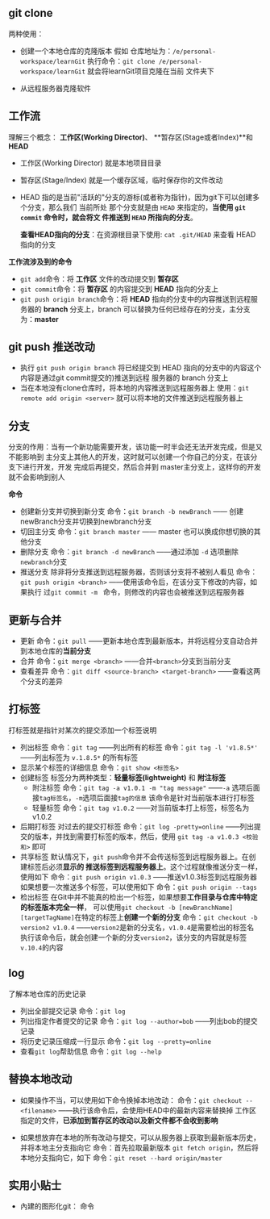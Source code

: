 ## git clone
两种使用：
* 创建一个本地仓库的克隆版本
假如 仓库地址为：`/e/personal-workspace/learnGit`
执行命令：`git clone /e/personal-workspace/learnGit` 就会将learnGit项目克隆在当前
文件夹下

* 从远程服务器克隆软件

## 工作流
理解三个概念： **工作区(Working Director)**、 **暂存区(Stage或者Index)**和 **HEAD**
* 工作区(Working Director)
  就是本地项目目录
* 暂存区(Stage/Index) 
  就是一个缓存区域，临时保存你的文件改动
* HEAD
  指的是当前"活跃的"分支的游标(或者称为指针)，因为git下可以创建多个分支，那么我们
  当前所处 那个分支就是由 `HEAD` 来指定的，**当使用 `git commit` 命令时，就会将文
  件推送到 `HEAD` 所指向的分支**。

  **查看HEAD指向的分支**：在资源根目录下使用: `cat .git/HEAD` 来查看 HEAD指向的分支

**工作流涉及到的命令** 
- `git add`命令：将 **工作区** 文件的改动提交到 **暂存区**
- `git commit`命令：将 **暂存区** 的内容提交到 **HEAD** 指向的分支上
- `git push origin branch`命令：将 **HEAD** 指向的分支中的内容推送到远程服务器的
   **branch** 分支上，branch 可以替换为任何已经存在的分支，主分支为：**master**

## git push 推送改动
- 执行 `git push origin branch` 
  将已经提交到 HEAD 指向的分支中的内容这个内容是通过git commit提交的)推送到远程
  服务器的 branch 分支上
- 当在本地没有clone仓库时，将本地的内容推送到远程服务器上
  使用：`git remote add origin <server>` 就可以将本地的文件推送到远程服务器上

## 分支
分支的作用：当有一个新功能需要开发，该功能一时半会还无法开发完成，但是又不能影响到
主分支上其他人的开发，这时就可以创建一个你自己的分支，在该分支下进行开发，开发
完成后再提交，然后合并到 master主分支上，这样你的开发就不会影响到别人

**命令**
- 创建新分支并切换到新分支
  命令：`git branch -b newBranch` —— 创建newBranch分支并切换到newbranch分支
- 切回主分支
  命令：`git branch master`  —— master 也可以换成你想切换的其他分支
- 删除分支
  命令：`git branch -d newBranch`  ——通过添加 `-d` 选项删除`newbranch`分支
- 推送分支
  除非将分支推送到远程服务器，否则该分支将不被别人看见
  命令：`git push origin <branch>` ——使用该命令后，在该分支下修改的内容，如果执行
  过`git commit -m ` 命令，则修改的内容也会被推送到远程服务器

## 更新与合并
- 更新
  命令：`git pull`  ——更新本地仓库到最新版本，并将远程分支自动合并到本地仓库的**当前分支**
- 合并
  命令：`git merge <branch>`  ——合并`<branch>`分支到当前分支
- 查看差异
  命令：`git diff <source-branch> <target-branch>`  ——查看这两个分支的差异

## 打标签
打标签就是指针对某次的提交添加一个标签说明
- 列出标签
  命令：`git tag` ——列出所有的标签
  命令：`git tag -l 'v1.8.5*'`  ——列出标签为 `v.1.8.5*` 的所有标签
- 显示某个标签的详细信息
  命令：`git show <标签名>`
- 创建标签
  标签分为两种类型：**轻量标签(lightweight)** 和 **附注标签**
  - 附注标签
  命令：`git tag -a v1.0.1 -m "tag message"` ——`-a` 选项后面接`tag标签名`，`-m`选项后面接`tag的信息`
  该命令是针对当前版本进行打标签
  - 轻量标签
  命令：`git tag v1.0.2` ——对当前版本打上标签，标签名为v1.0.2
- 后期打标签
  对过去的提交打标签
  命令：`git log -pretty=online` ——列出提交的版本，并找到需要打标签的版本，然后，使用
  `git tag -a v1.0.3 <校验和>` 即可
- 共享标签 
  默认情况下，`git push`命令并不会传送标签到远程服务器上。在创建标签后必须**显示的
  推送标签到远程服务器上**。这个过程就像推送分支一样，使用如下
  命令：`git push origin v1.0.3`  ——推送v1.0.3标签到远程服务器
  如果想要一次推送多个标签，可以使用如下
  命令：`git push origin --tags`
- 检出标签
  在Git中并不能真的检出一个标签，如果想要**工作目录与仓库中特定的标签版本完全一样**，
  可以使用`git checkout -b [newBranchName] [targetTagName]`在特定的标签上**创建一个新的分支**
  命令：`git checkout -b version2 v1.0.4`  ——`version2`是新的分支名，`v1.0.4`是需要检出的标签名
  执行该命令后，就会创建一个新的分支`version2`，该分支的内容就是标签`v.10.4`的内容
## log
了解本地仓库的历史记录
- 列出全部提交记录
  命令：`git log`
- 列出指定作者提交的记录
  命令：`git log --author=bob`  ——列出bob的提交记录
- 将历史记录压缩成一行显示
  命令：`git log --pretty=online`  
- 查看`git log`帮助信息
  命令：`git log --help`

## 替换本地改动
* 如果操作不当，可以使用如下命令换掉本地改动：
  命令：`git checkout -- <filename>`  ——执行该命令后，会使用HEAD中的最新内容来替换掉
  工作区指定的文件，**已添加到暂存区的改动以及新文件都不会收到影响**

* 如果想放弃在本地的所有改动与提交，可以从服务器上获取到最新版本历史，并将本地主分支指向它
  命令：首先拉取最新版本 `git fetch origin`，然后将本地分支指向它，如下
  命令：`git reset --hard origin/master`

## 实用小贴士
* 內建的图形化git：
  命令
  



